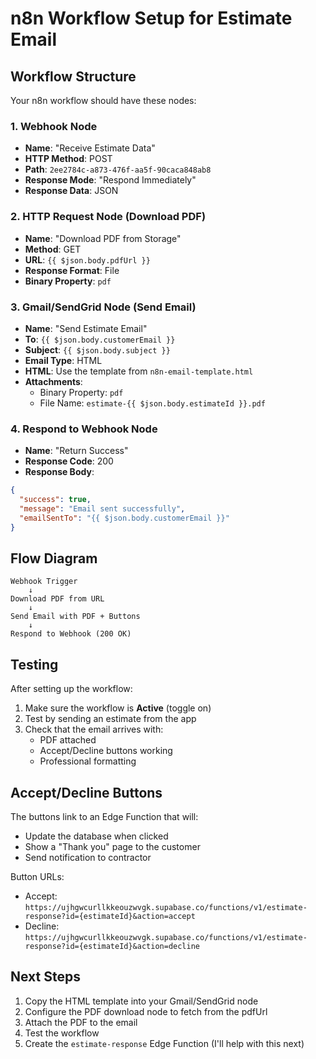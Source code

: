 # n8n Workflow Setup for Estimate Email

## Workflow Structure

Your n8n workflow should have these nodes:

### 1. Webhook Node
- **Name**: "Receive Estimate Data"
- **HTTP Method**: POST
- **Path**: `2ee2784c-a873-476f-aa5f-90caca848ab8`
- **Response Mode**: "Respond Immediately"
- **Response Data**: JSON

### 2. HTTP Request Node (Download PDF)
- **Name**: "Download PDF from Storage"
- **Method**: GET
- **URL**: `{{ $json.body.pdfUrl }}`
- **Response Format**: File
- **Binary Property**: `pdf`

### 3. Gmail/SendGrid Node (Send Email)
- **Name**: "Send Estimate Email"
- **To**: `{{ $json.body.customerEmail }}`
- **Subject**: `{{ $json.body.subject }}`
- **Email Type**: HTML
- **HTML**: Use the template from `n8n-email-template.html`
- **Attachments**:
  - Binary Property: `pdf`
  - File Name: `estimate-{{ $json.body.estimateId }}.pdf`

### 4. Respond to Webhook Node
- **Name**: "Return Success"
- **Response Code**: 200
- **Response Body**:
```json
{
  "success": true,
  "message": "Email sent successfully",
  "emailSentTo": "{{ $json.body.customerEmail }}"
}
```

## Flow Diagram
```
Webhook Trigger
    ↓
Download PDF from URL
    ↓
Send Email with PDF + Buttons
    ↓
Respond to Webhook (200 OK)
```

## Testing

After setting up the workflow:
1. Make sure the workflow is **Active** (toggle on)
2. Test by sending an estimate from the app
3. Check that the email arrives with:
   - PDF attached
   - Accept/Decline buttons working
   - Professional formatting

## Accept/Decline Buttons

The buttons link to an Edge Function that will:
- Update the database when clicked
- Show a "Thank you" page to the customer
- Send notification to contractor

Button URLs:
- Accept: `https://ujhgwcurllkkeouzwvgk.supabase.co/functions/v1/estimate-response?id={estimateId}&action=accept`
- Decline: `https://ujhgwcurllkkeouzwvgk.supabase.co/functions/v1/estimate-response?id={estimateId}&action=decline`

## Next Steps

1. Copy the HTML template into your Gmail/SendGrid node
2. Configure the PDF download node to fetch from the pdfUrl
3. Attach the PDF to the email
4. Test the workflow
5. Create the `estimate-response` Edge Function (I'll help with this next)
